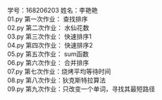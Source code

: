 学号：168206203    姓名：李艳艳    
01.py 第一次作业： 查找排序    
02.py 第二次作业： 水仙花数    
03.py 第三次作业： 快速排序1    
04.py 第四次作业： 快速排序2    
05.py 第五次作业： sum函数  
06.py 第六次作业： 合并排序  
07.py 第七次作业：烧烤平均等待时间  
08.py 第八次作业：狄克斯特拉算法  
09.py 第九次作业：只改变一个单词，寻找其最短路径
